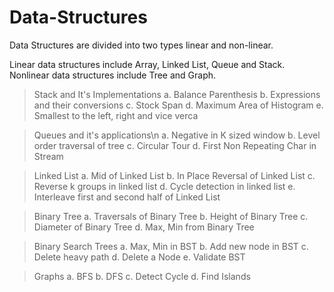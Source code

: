 # Data-Structures
Data Structures are divided into two types linear and non-linear.

Linear data structures include Array, Linked List, Queue and Stack.
Nonlinear data structures include Tree and Graph.

> Stack and It's Implementations
a. Balance Parenthesis
b. Expressions and their conversions
c. Stock Span
d. Maximum Area of Histogram
e. Smallest to the left, right and vice verca

> Queues and it's applications\n
a. Negative in K sized window
b. Level order traversal of tree
c. Circular Tour
d. First Non Repeating Char in Stream

> Linked List
a. Mid of Linked List
b. In Place Reversal of Linked List
c. Reverse k groups in linked list
d. Cycle detection in linked list
e. Interleave first and second half of Linked List

> Binary Tree
a. Traversals of Binary Tree
b. Height of Binary Tree
c. Diameter of Binary Tree
d. Max, Min from Binary Tree

> Binary Search Trees
a. Max, Min in BST
b. Add new node in BST
c. Delete heavy path
d. Delete a Node
e. Validate BST

> Graphs
a. BFS
b. DFS
c. Detect Cycle
d. Find Islands
